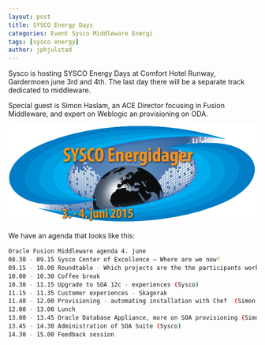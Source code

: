 ```yaml
---
layout: post
title: SYSCO Energy Days
categories: Event Sysco Middleware Energi
tags: [sysco energy]
author: jphjulstad
---
```

Sysco is hosting SYSCO Energy Days at Comfort Hotel Runway, Gardermoen june 3rd and 4th. The last day there will be a separate track dedicated to middleware.

Special guest is Simon Haslam, an ACE Director focusing in Fusion Middleware, and expert on Weblogic an provisioning on ODA.

![](/images/2015-05-28-sysco-energy-day/SYSCO-Energidager-Bilde-til-web-610x241.png)

We have an agenda that looks like this:

```bash
Oracle Fusion Middleware agenda 4. june
08.30 - 09.15 Sysco Center of Excellence – Where are we now?
09.15 - 10.00 Roundtable - Which projects are the the participants working on?
10.00 - 10.30 Coffee break
10.30 - 11.15 Upgrade to SOA 12c - experiences (Sysco)
11.15 - 11.35 Customer experiences - Skagerak
11.40 - 12.00 Provisioning - automating installation with Chef  (Simon Haslam & Sysco)
12.00 - 13.00 Lunch
13.00 - 13.45 Oracle Database Appliance, more on SOA provisioning (Simon Haslam & Sysco)
13.45 - 14.30 Administration of SOA Suite (Sysco)
14.30 - 15.00 Feedback session
```

